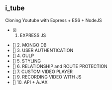 ## i_tube


Cloning Youtube with Express + ES6 + NodeJS

- [X] 1. EXPRESS JS
- [] 2. MONGO DB
- [] 3. USER AUTHENTICATION
- [] 4. GULP
- [] 5. STYLING
- [] 6. RELATIONSHIP and ROUTE PROTECTION
- [] 7. CUSTOM VIDEO PLAYER
- [] 9. RECORDING VIDEO WITH JS
- [] 10. API + AJAX